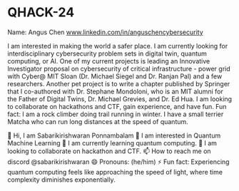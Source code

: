 # QHACK-24





Name: Angus Chen www.linkedin.com/in/anguschencybersecurity

I am interested in making the world a safer place.
I am currently looking for interdisciplinary cybersecurity problem sets in digital twin, quantum computing, or AI. One of my current projects is leading an Innovative Investigator proposal on cybersecurity of critical infrastructure - power grid with Cyber@ MIT Sloan (Dr. Michael Siegel and Dr. Ranjan Pal) and a few researchers.  Another pet project is to write a chapter published by Springer that I co-authored with Dr. Stephane Mondoloni, who is an MIT alumni for the Father of Digital Twins, Dr. Michael Grevies, and Dr. Ed Hua.
I am looking to collaborate on hackathons and CTF, gain experience, and have fun.
Fun fact: I am a rock climber doing trail running in winter. I have a small terrier Matcha who can run long distances at the speed of quantum.


👋 Hi, I am Sabarikirishwaran Ponnambalam
👀 I am interested in Quantum Machine Learning
🌱 I am currently learning quantum computing.
💞️  I am looking to collaborate on hackathon and CTF.
📫 How to reach me on discord @sabarikirishwaran
😄 Pronouns: (he/him)
⚡ Fun fact: Experiencing quantum computing feels like approaching the speed of light, where time complexity diminishes exponentially.
